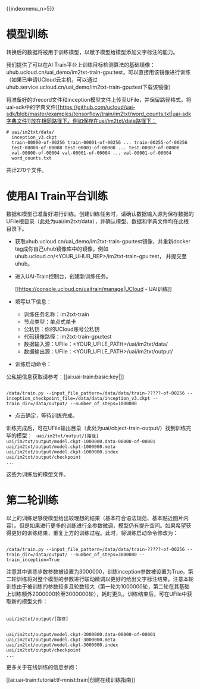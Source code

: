 {{indexmenu_n>5}}

# 模型训练
转换后的数据将被用于训练模型，以赋予模型给模型添加文字标注的能力。

我们提供了可以在AI Train平台上训练目标检测算法的基础镜像：uhub.ucloud.cn/uai\_demo/im2txt-train-gpu:test，可以直接用该镜像进行训练（如果已申请UCloud云主机，可以通过uhub.service.ucloud.cn/uai\_demo/im2txt-train-gpu:test下载该镜像）

将准备好的tfrecord文件和inception模型文件上传至UFile，并保留路径格式。将uai-sdk中的字典文件[[https://github.com/ucloud/uai-sdk/blob/master/examples/tensorflow/train/im2txt/word_counts.txt|uai-sdk字典文件]]放在相同路径下。例如保存在uai/im2txt/data路径下：

	# uai/im2txt/data/
	  inception_v3.ckpt
	  train-00000-of-00256 train-00001-of-00256 ... train-00255-of-00256
	  test-00000-of-00008 test-00001-of-00008 ... test-00007-of-00008
	  val-00000-of-00004 val-00001-of-00004 ... val-00001-of-00004
	  word_counts.txt

共计270个文件。
# 使用AI Train平台训练
数据和模型已准备好进行训练。创建训练任务时，请确认数据输入源为保存数据的UFile根目录（此处为uai/im2txt/data），并确认模型、数据和字典文件均在此根目录下。

  - 获取uhub.ucloud.cn/uai\_demo/im2txt-train-gpu:test镜像，并重新docker tag成你自己uhub镜像库中的镜像，例如uhub.ucloud.cn/<YOUR\_UHUB\_REP>/im2txt-train-gpu:test， 并提交至uhub。
  - 进入UAI-Train控制台，创建新训练任务。

	[[https://console.ucloud.cn/uaitrain/manage|UCloud - UAI训练]]

  - 填写以下信息：
    *   训练任务名称：im2txt-train
    *   节点类型：单点式单卡
    *   公私钥：你的UCloud账号公私钥
    *   代码镜像路径：im2txt-train-gpu:test
    *   数据输入源：UFile：<YOUR\_UFILE\_PATH>/uai/im2txt/data/
    *   数据输出源：UFile：<YOUR\_UFILE\_PATH>/uai/im2txt/output/
  - 训练启动命令：

公私钥信息获取请参考：[[ai:uai-train:basic:key|]] 

<code>
/data/train.py --input_file_pattern=/data/data/train-?????-of-00256 --inception_checkpoint_file=/data/data/inception_v3.ckpt --train_dir=/data/output/ --number_of_steps=1000000
</code>

  - 点击确定，等待训练完成。

训练完成后，可在UFile输出目录（此处为uai/object-train-output/）找到训练完毕的模型：
<code>
uai/im2txt/output/[路径]
uai/im2txt/output/model.ckpt-1000000.data-00000-of-00001
uai/im2txt/output/model.ckpt-1000000.meta
uai/im2txt/output/model.ckpt-1000000.index
uai/im2txt/output/checkpoint
...
</code>

这些为训练后的模型文件。

# 第二轮训练
以上的训练足够使模型给出较理想的结果（基本符合语法规范、基本贴近图片内容）。但是如果进行更多的训练进行全参数微调，模型仍有提升空间。如果希望获得更好的训练结果，重复上方的训练过程。此时，将训练启动命令修改为：

<code>
/data/train.py --input_file_pattern=/data/data/train-?????-of-00256 --train_dir=/data/output/ --number_of_steps=3000000 --train_inception=True
</code>


注意其中训练步数参数被设置为3000000，训练inception参数被设置为True。第二轮训练将对整个模型的参数进行联动微调以更好的给出文字标注结果。注意本轮训练由于被训练的参数较多且轮数较大（第一轮为1000000轮，第二轮在其基础上训练额外2000000轮至3000000轮），耗时更久。训练结束后，可在UFile中获取新的模型文件：

<code>
uai/im2txt/output/[路径]

uai/im2txt/output/model.ckpt-3000000.data-00000-of-00001
uai/im2txt/output/model.ckpt-3000000.meta
uai/im2txt/output/model.ckpt-3000000.index
uai/im2txt/output/checkpoint
...
</code>


更多关于在线训练的信息参阅：

[[ai:uai-train:tutorial:tf-mnist:train|创建在线训练指南]]
